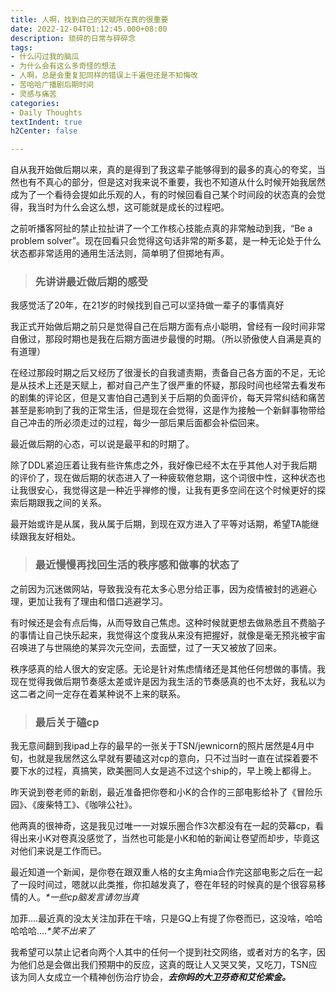 ```yaml
---
title: 人啊，找到自己的天赋所在真的很重要
date: 2022-12-04T01:12:45.000+08:00
description: 琐碎的日常与碎碎念
tags:
- 什么闪过我的脑瓜
- 为什么会有这么多奇怪的想法
- 人啊，总是会重复犯同样的错误上千遍但还是不知悔改
- 苦哈哈广播剧后期时间
- 灵感与痛苦
categories:
- Daily Thoughts
textIndent: true
h2Center: false

---
```

自从我开始做后期以来，真的是得到了我这辈子能够得到的最多的真心的夸奖，当然也有不真心的部分，但是这对我来说不重要，我也不知道从什么时候开始我居然成为了一个看待会提如此乐观的人，有的时候回看自己某个时间段的状态真的会觉得，我当时为什么会这么想，这可能就是成长的过程吧。

之前听播客阿扯的禁止拉扯讲了一个工作核心技能点真的非常触动到我，“Be a problem solver”。现在回看只会觉得这句话非常的斯多葛，是一种无论处于什么状态都非常适用的通用生活法则，简单明了但掷地有声。

> ### 先讲讲最近做后期的感受

我感觉活了20年，在21岁的时候找到自己可以坚持做一辈子的事情真好

我正式开始做后期之前只是觉得自己在后期方面有点小聪明，曾经有一段时间非常自傲过，那段时期也是我在后期方面进步最慢的时期。（所以骄傲使人自满是真的有道理）

在经过那段时期之后又经历了很漫长的自我谴责期，责备自己各方面的不足，无论是从技术上还是天赋上，都对自己产生了很严重的怀疑，那段时间也经常去看发布的剧集的评论区，但是又害怕自己遇到关于后期的负面评价，每天异常纠结和痛苦甚至是影响到了我的正常生活，但是现在会觉得，这是作为接触一个新鲜事物带给自己冲击的所必须走过的过程，每少一部后果后面都会补偿回来。

最近做后期的心态，可以说是最平和的时期了。

除了DDL紧迫压着让我有些许焦虑之外，我好像已经不太在乎其他人对于我后期的评价了，现在做后期的状态进入了一种疲软倦怠期，这个词很中性，这种状态也让我很安心，我觉得这是一种近乎禅修的慢，让我有更多空间在这个时候更好的探索后期跟我之间的关系。

最开始或许是从属，我从属于后期，到现在双方进入了平等对话期，希望TA能继续跟我友好相处。

> ### 最近慢慢再找回生活的秩序感和做事的状态了

之前因为沉迷做网站，导致我没有花太多心思分给正事，因为疫情被封的逃避心理，更加让我有了理由和借口逃避学习。

有时候还是会有点后悔，从而导致自己焦虑。这种时候就更想去做熟悉且不费脑子的事情让自己快乐起来，我觉得这个度我从来没有把握好，就像是毫无预兆被宇宙召唤进了与世隔绝的某异次元空间，去面壁，过了一天又被放了回来。

秩序感真的给人很大的安定感。无论是针对焦虑情绪还是其他任何想做的事情。我现在觉得我做后期节奏感太差或许是因为我生活的节奏感真的也不太好，我私以为这二者之间一定存在着某种说不上来的联系。

> ### 最后关于磕cp

我无意间翻到我ipad上存的最早的一张关于TSN/jewnicorn的照片居然是4月中旬，也就是我居然这么早就有要磕这对cp的意向，只不过当时一直在试探着要不要下水的过程，真搞笑，欧美圈同人女是逃不过这个ship的，早上晚上都得上。

昨天说到卷老师的新剧，最近准备把你卷和小K的合作的三部电影给补了《冒险乐园》、《废柴特工》、《咖啡公社》。

他两真的很神奇，这是我见过唯一一对娱乐圈合作3次都没有在一起的荧幕cp，看得出来小K对卷真没感觉了，当然也可能是小K和帕的新闻让卷望而却步，毕竟这对他们来说是工作而已。

最近知道一个新闻，是你卷在跟双重人格的女主角mia合作完这部电影之后在一起了一段时间过，嗯就以此类推，你扣越发真了，卷在年轻的时候真的是个很容易移情的人。_*一些cp脑发言请勿当真_

加菲....最近真的没太关注加菲在干啥，只是GQ上有提了你卷而已，这没啥，哈哈哈哈哈...._*笑不出来了_

我希望可以禁止记者向两个人其中的任何一个提到社交网络，或者对方的名字，因为他们总是会做出我们预期中的反应，这真的既让人又哭又笑，又吃刀，TSN应该为同人女成立一个精神创伤治疗协会，**_去你妈的大卫芬奇和艾伦索金。_**